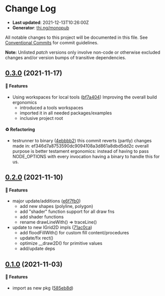 # Change Log

- **Last updated**: 2021-12-13T10:26:00Z
- **Generator**: [thi.ng/monopub](https://thi.ng/monopub)

All notable changes to this project will be documented in this file.
See [Conventional Commits](https://conventionalcommits.org/) for commit guidelines.

**Note:** Unlisted _patch_ versions only involve non-code or otherwise excluded changes
and/or version bumps of transitive dependencies.

## [0.3.0](https://github.com/thi-ng/umbrella/tree/@thi.ng/rasterize@0.3.0) (2021-11-17)

#### 🚀 Features

- Using workspaces for local tools ([bf7a404](https://github.com/thi-ng/umbrella/commit/bf7a404))
  Improving the overall build ergonomics
  - introduced a tools workspaces
  - imported it in all needed packages/examples
  - inclusive project root

#### ♻️ Refactoring

- testrunner to binary ([4ebbbb2](https://github.com/thi-ng/umbrella/commit/4ebbbb2))
  this commit reverts (partly) changes made in:
  ef346d7a8753590dc9094108a3d861a8dbd5dd2c
  overall purpose is better testament ergonomics:
  instead of having to pass NODE_OPTIONS with every invocation
  having a binary to handle this for us.

## [0.2.0](https://github.com/thi-ng/umbrella/tree/@thi.ng/rasterize@0.2.0) (2021-11-10)

#### 🚀 Features

- major update/additions ([e6f7fb0](https://github.com/thi-ng/umbrella/commit/e6f7fb0))
  - add new shapes (polyline, polygon)
  - add "shader" function support for all draw fns
  - add shader functions
  - rename drawLineWith() => traceLine()
- update to new IGrid2D impls ([71ac0ca](https://github.com/thi-ng/umbrella/commit/71ac0ca))
  - add floodFillWith() for custom fill content/procedures
  - update/fix rect()
  - optimize __draw2D() for primitive values
  - add/update deps

## [0.1.0](https://github.com/thi-ng/umbrella/tree/@thi.ng/rasterize@0.1.0) (2021-11-03)

#### 🚀 Features

- import as new pkg ([585eb8d](https://github.com/thi-ng/umbrella/commit/585eb8d))
